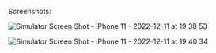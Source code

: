 Screenshots:

![Simulator Screen Shot - iPhone 11 - 2022-12-11 at 19 38 53](https://user-images.githubusercontent.com/88242373/209367773-fde23153-4816-42e5-8a5d-62e69d68483e.png)

![Simulator Screen Shot - iPhone 11 - 2022-12-11 at 19 40 34](https://user-images.githubusercontent.com/88242373/209367794-f1f97611-813a-45b8-ac5b-2e634c0d9875.png)
